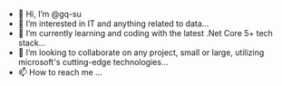 - 👋 Hi, I’m @gq-su
- 👀 I’m interested in IT and anything related to data...
- 🌱 I’m currently learning and coding with the latest .Net Core 5+ tech stack...
- 💞️ I’m looking to collaborate on any project, small or large, utilizing microsoft's cutting-edge technologies...
- 📫 How to reach me ...

<!---
gq-su/gq-su is a ✨ special ✨ repository because its `README.md` (this file) appears on your GitHub profile.
You can click the Preview link to take a look at your changes.
--->
